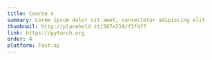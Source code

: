```yaml
---
title: Course 4
summary: Lorem ipsum dolor sit amet, consectetur adipiscing elit
thumbnail: http://placehold.it/387x219/f3f4f7
link: https://pytorch.org
order: 4
platform: Fast.ai
---
```

